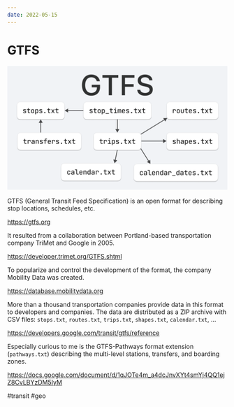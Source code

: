 ```yaml
---
date: 2022-05-15
---
```


# GTFS

![GTFS](gtfs.png)

GTFS (General Transit Feed Specification) is an open format for describing
stop locations, schedules, etc.

https://gtfs.org

It resulted from a collaboration between Portland-based transportation
company TriMet and Google in 2005.

https://developer.trimet.org/GTFS.shtml

To popularize and control the development of the format, the company
Mobility Data was created.

https://database.mobilitydata.org

More than a thousand transportation companies provide data in this format
to developers and companies.
The data are distributed as a ZIP archive with CSV files: `stops.txt`,
`routes.txt`, `trips.txt`, `shapes.txt`, `calendar.txt`, ...

https://developers.google.com/transit/gtfs/reference

Especially curious to me is the GTFS-Pathways format extension (`pathways.txt`)
describing the multi-level stations, transfers, and boarding zones.

https://docs.google.com/document/d/1qJOTe4m_a4dcJnvXYt4smYj4QQ1ejZ8CvLBYzDM5IyM

#transit #geo
